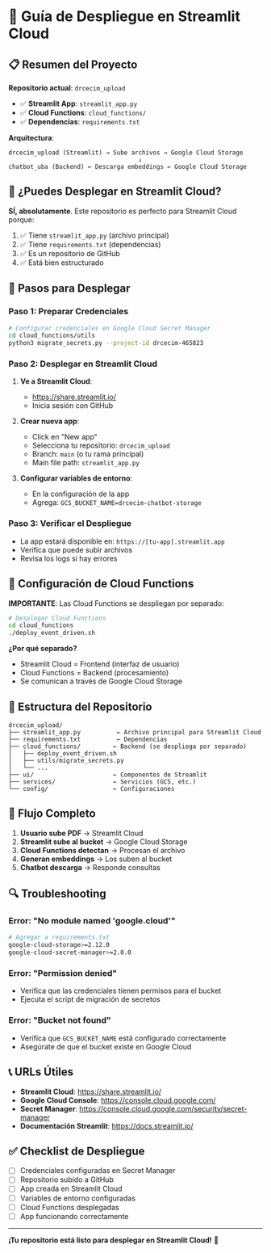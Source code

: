 # 🚀 Guía de Despliegue en Streamlit Cloud

## 📋 Resumen del Proyecto

**Repositorio actual**: `drcecim_upload`
- ✅ **Streamlit App**: `streamlit_app.py`
- ✅ **Cloud Functions**: `cloud_functions/`
- ✅ **Dependencias**: `requirements.txt`

**Arquitectura**:
```
drcecim_upload (Streamlit) → Sube archivos → Google Cloud Storage
                                    ↓
chatbot_uba (Backend) ← Descarga embeddings ← Google Cloud Storage
```

## 🎯 ¿Puedes Desplegar en Streamlit Cloud?

**SÍ, absolutamente**. Este repositorio es perfecto para Streamlit Cloud porque:

1. ✅ Tiene `streamlit_app.py` (archivo principal)
2. ✅ Tiene `requirements.txt` (dependencias)
3. ✅ Es un repositorio de GitHub
4. ✅ Está bien estructurado

## 🚀 Pasos para Desplegar

### Paso 1: Preparar Credenciales

```bash
# Configurar credenciales en Google Cloud Secret Manager
cd cloud_functions/utils
python3 migrate_secrets.py --project-id drcecim-465823
```

### Paso 2: Desplegar en Streamlit Cloud

1. **Ve a Streamlit Cloud**:
   - https://share.streamlit.io/
   - Inicia sesión con GitHub

2. **Crear nueva app**:
   - Click en "New app"
   - Selecciona tu repositorio: `drcecim_upload`
   - Branch: `main` (o tu rama principal)
   - Main file path: `streamlit_app.py`

3. **Configurar variables de entorno**:
   - En la configuración de la app
   - Agrega: `GCS_BUCKET_NAME=drcecim-chatbot-storage`

### Paso 3: Verificar el Despliegue

- La app estará disponible en: `https://[tu-app].streamlit.app`
- Verifica que puede subir archivos
- Revisa los logs si hay errores

## 🔧 Configuración de Cloud Functions

**IMPORTANTE**: Las Cloud Functions se despliegan por separado:

```bash
# Desplegar Cloud Functions
cd cloud_functions
./deploy_event_driven.sh
```

**¿Por qué separado?**
- Streamlit Cloud = Frontend (interfaz de usuario)
- Cloud Functions = Backend (procesamiento)
- Se comunican a través de Google Cloud Storage

## 📁 Estructura del Repositorio

```
drcecim_upload/
├── streamlit_app.py          ← Archivo principal para Streamlit Cloud
├── requirements.txt          ← Dependencias
├── cloud_functions/         ← Backend (se despliega por separado)
│   ├── deploy_event_driven.sh
│   ├── utils/migrate_secrets.py
│   └── ...
├── ui/                      ← Componentes de Streamlit
├── services/                ← Servicios (GCS, etc.)
└── config/                  ← Configuraciones
```

## 🎯 Flujo Completo

1. **Usuario sube PDF** → Streamlit Cloud
2. **Streamlit sube al bucket** → Google Cloud Storage
3. **Cloud Functions detectan** → Procesan el archivo
4. **Generan embeddings** → Los suben al bucket
5. **Chatbot descarga** → Responde consultas

## 🔍 Troubleshooting

### Error: "No module named 'google.cloud'"
```bash
# Agregar a requirements.txt
google-cloud-storage>=2.12.0
google-cloud-secret-manager>=2.0.0
```

### Error: "Permission denied"
- Verifica que las credenciales tienen permisos para el bucket
- Ejecuta el script de migración de secretos

### Error: "Bucket not found"
- Verifica que `GCS_BUCKET_NAME` está configurado correctamente
- Asegúrate de que el bucket existe en Google Cloud

## 📞 URLs Útiles

- **Streamlit Cloud**: https://share.streamlit.io/
- **Google Cloud Console**: https://console.cloud.google.com/
- **Secret Manager**: https://console.cloud.google.com/security/secret-manager
- **Documentación Streamlit**: https://docs.streamlit.io/

## ✅ Checklist de Despliegue

- [ ] Credenciales configuradas en Secret Manager
- [ ] Repositorio subido a GitHub
- [ ] App creada en Streamlit Cloud
- [ ] Variables de entorno configuradas
- [ ] Cloud Functions desplegadas
- [ ] App funcionando correctamente

---

**¡Tu repositorio está listo para desplegar en Streamlit Cloud!** 🎉 